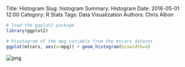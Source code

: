 Title: Histogram
Slug: histogram
Summary: Histogram
Date: 2016-05-01 12:00
Category: R Stats
Tags: Data Visualization
Authors: Chris Albon




```R
# load the ggplot2 package
library(ggplot2)
```


```R
# hisotogram of the mpg variable from the mtcars dataset
ggplot(mtcars, aes(x=mpg)) + geom_histogram(binwidth=4)
```









![png]({filename}/images/histogram_files/histogram_2_1.png)
